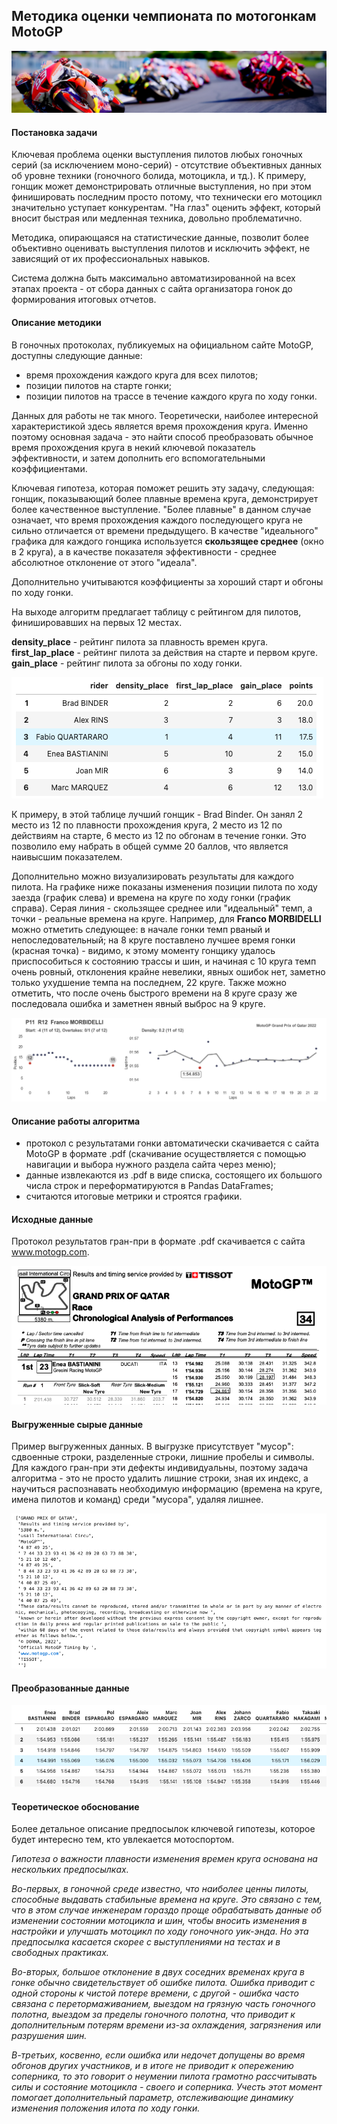 ## Методика оценки чемпионата по мотогонкам MotoGP

<img src='img/header.png'>

#### Постановка задачи

Ключевая проблема оценки выступления пилотов любых гоночных серий (за исключением моно-серий) - отсутствие объективных данных об уровне техники (гоночного болида, мотоцикла, и тд.). К примеру, гонщик может демонстрировать отличные выступления, но при этом финишировать последним просто потому, что технически его мотоцикл значительно уступает конкурентам. "На глаз" оценить эффект, который вносит быстрая или медленная техника, довольно проблематично.

Методика, опирающаяся на статистические данные, позволит более объективно оценивать выступления пилотов и исключить эффект, не зависящий от их профессиональных навыков.

Система должна быть максимально автоматизированной на всех этапах проекта - от сбора данных с сайта организатора гонок до формирования итоговых отчетов.

#### Описание методики

В гоночных протоколах, публикуемых на официальном сайте MotoGP, доступны следующие данные: 
- время прохождения каждого круга для всех пилотов;
- позиции пилотов на старте гонки;
- позиции пилотов на трассе в течение каждого круга по ходу гонки.

Данных для работы не так много. Теоретически, наиболее интересной характеристикой здесь является время прохождения круга. Именно поэтому основная задача - это найти способ преобразовать обычное время прохождения круга в некий ключевой показатель эффективности, и затем дополнить его вспомогательными коэффициентами.  

Ключевая гипотеза, которая поможет решить эту задачу, следующая: гонщик, показывающий более плавные времена круга, демонстрирует более качественное выступление. "Более плавные" в данном случае означает, что время прохождения каждого последующего круга не сильно отличается от времени предыдущего. В качестве "идеального" графика для каждого гонщика используется **скользящее среднее** (окно в 2 круга), а в качестве показателя эффективности - среднее абсолютное отклонение от этого "идеала". 

Дополнительно учитываются коэффициенты за хороший старт и обгоны по ходу гонки. 

На выходе алгоритм предлагает таблицу с рейтингом для пилотов, финишировавших на первых 12 местах. 

**density_place** - рейтинг пилота за плавность времен круга.  
**first_lap_place** - рейтинг пилота за действия на старте и первом круге.  
**gain_place** - рейтинг пилота за обгоны по ходу гонки.  

<img src='img/scr4.png'>

К примеру, в этой таблице лучший гонщик - Brad Binder. Он занял 2 место из 12 по плавности прохождения круга, 2 место из 12 по действиям на старте, 6 место из 12 по обгонам в течение гонки. Это позволило ему набрать в общей сумме 20 баллов, что является наивысшим показателем.

Дополнительно можно визуализировать результаты для каждого пилота. На графике ниже показаны изменения позиции пилота по ходу заезда (график слева) и времена на круге по ходу гонки (график справа). Серая линия - скользящее среднее или "идеальный" темп, а точки - реальные времена на круге. Например, для **Franco MORBIDELLI** можно отметить следующее: в начале гонки темп рваный  и непоследовательный; на 8 круге поставлено лучшее время гонки (красная точка) - видимо, к этому моменту гонщику удалось приспособиться к состоянию трассы и шин, и начиная с 10 круга темп очень ровный, отклонения крайне невелики, явных ошибок нет, заметно только ухудшение темпа на последнем, 22 круге. Также можно отметить, что после очень быстрого времени на 8 круге сразу же последовала ошибка и заметнен явный выброс на 9 круге. 

<img src='img/2022_qatar_franco_morbidelli.png'>


#### Описание работы алгоритма

- протокол с результатами гонки автоматически скачивается с сайта MotoGP в формате .pdf (скачивание осуществляется с помощью навигации и выбора нужного раздела сайта через меню);
- данные извлекаются из .pdf в виде списка, состоящего их большого числа строк и переформатируются в Pandas DataFrames;
- считаются итоговые метрики и строятся графики.

#### Исходные данные 
Протокол результатов гран-при в формате .pdf скачивается с сайта www.motogp.com.

<img src='img/scr1.png'>

#### Выгруженные сырые данные

Пример выгруженных данных. В выгрузке присутствует "мусор": сдвоенные строки, разделенные строки, лишние пробелы и символы. Для каждого гран-при эти дефекты индивидуальны, поэтому задача алгоритма - это не просто удалить лишние строки, зная их индекс, а научиться распознавать необходимую информацию (времена на круге, имена пилотов и команд) среди "мусора", удаляя лишнее.

<img src='img/scr2.png'>

#### Преобразованные данные

<img src='img/scr3.png'>

#### Теоретическое обоснование

Более детальное описание предпосылок ключевой гипотезы, которое будет интересно тем, кто увлекается мотоспортом.

*Гипотеза о важности плавности изменения времен круга основана на нескольких предпосылках.*

*Во-первых, в гоночной среде известно, что наиболее ценны пилоты, способные выдавать стабильные времена на круге. Это связано с тем, что в этом случае инженерам гораздо проще обрабатывать данные об изменении состоянии мотоцикла и шин, чтобы вносить изменения в настройки и улучшать мотоцикл по ходу гоночного уик-энда. Но эта предпосылка касается скорее с выступлениями на тестах и в свободных практиках.*

*Во-вторых, большое отклонение в двух соседних временах круга в гонке обычно свидетельствует об ошибке пилота. Ошибка приводит с одной стороны к чистой потере времени, с другой - ошибка часто связана с перетормаживанием, выездом на грязную часть гоночного полотна, выездом за пределы гоночного полотна, что приводит к дополнительным потерям времени из-за охлаждения, загрязнения или разрушения шин.*

*В-третьих, косвенно, если ошибка или недочет допущены во время обгонов других участников, и в итоге не приводит к опережению соперника, то это говорит о неумении пилота грамотно рассчитывать силы и состояние мотоцикла - своего и соперника. Учесть этот момент помогает дополнительный параметр, отслеживающие динамику изменения положения илота по ходу гонки.*